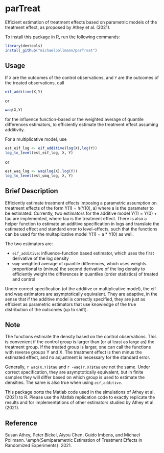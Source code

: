 # parTreat

Efficient estimation of treatment effects based on parametric models of the treatment effect, as proposed by Athey et al. (2021).  

To install this package in R, run the following commands:  

```R
library(devtools) 
install_github("michaelpollmann/parTreat")
```

## Usage

If `X` are the outcomes of the control observations, and `Y` are the outcomes of the treated observations, call

```r
eif_additive(X,Y)
```
or
```r
waq(X,Y)
```
for the influence function-based or the weighted average of quantile differences estimators, to efficiently estimate the treatment effect assuming additivity.  

For a multiplicative model, use
```r
est_eif_log <- eif_additive(log(X),log(Y))
log_to_level(est_eif_log, X, Y)
```
or
```r
est_waq_log <- waq(log(X),log(Y))
log_to_level(est_waq_log, X, Y)
```



## Brief Description

Efficiently estimate treatment effects imposing a parametric assumption on treatment effects of the form Y(1) = h(Y(0), a) where a is the parameter to be estimated.
Currently, two estimators for the additive model Y(1) = Y(0) + tau are implemented, where tau is the treatment effect.
There is also a helper function to estimate an additive specification in logs and translate the estimated effect and standard error to level-effects, such that the functions can be used for the multaplicative model Y(1) = a * Y(0) as well.

The two estimators are:  

- `eif_additive`: influence-function based estimator, which uses the first derivative of the log density
- `waq`: weighted average of quantile differences, which uses weights proportional to (minus) the second derivative of the log density to efficiently weight the differences in quantiles (order statistics) of treated and control

Under correct specification (of the additive or multiplicative model), the eif and waq estimators are asymptotically equivalent.
They are adaptive, in the sense that if the additive model is correctly specified,   they are just as efficient as parametric estimators that use knowledge of the true distribution of the outcomes (up to shift).

## Note

The functions estimate the density based on the control observations.
This is convenient if the control group is larger than (or at least as large as) the treatment group.
If the treated group is larger, one can call the functions with reverse groups Y and X.
The treatment effect is then minus the estimated effect, and no adjustment is necessary for the standard error.

Generally,
`r waq(X,Y)$tau` and `r -waq(Y,X)$tau`
are not the same.
Under correct specification, they are asymptotically equivalent, but in finite samples they will differ based on which group is used to estimate the densities.
The same is also true when using `eif_additive`.

This package ports the Matlab code used in the simulations of Athey et al. (2021) to R.
Please use the Matlab replication code to exactly replicate the results and for implementations of other estimators studied by Athey et al. (2021).

## Reference

Susan Athey, Peter Bickel, Aiyou Chen, Guido Imbens, and Michael Pollmann. \emph{Semiparametric Estimation of Treatment Effects in Randomized Experiments}. 2021.
